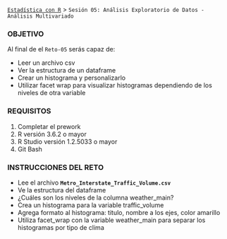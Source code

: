[`Estadística con R`](../Readme.md) > `Sesión 05: Análisis Exploratorio de Datos - Análisis Multivariado`

### OBJETIVO

Al final de el `Reto-05` serás capaz de:
- Leer un archivo csv
- Ver la estructura de un dataframe
- Crear un histograma y personalizarlo
- Utilizar facet wrap para visualizar histogramas dependiendo de los niveles de otra variable

### REQUISITOS

1. Completar el prework
2. R versión 3.6.2 o mayor
3. R Studio versión 1.2.5033 o mayor 
4. Git Bash

### INSTRUCCIONES DEL RETO

- Lee el archivo **`Metro_Interstate_Traffic_Volume.csv`**
- Ve la estructura del dataframe
- ¿Cuáles son los niveles de la columna weather_main?
- Crea un histograma para la variable traffic_volume
- Agrega formato al histograma: titulo, nombre a los ejes, color amarillo
- Utiliza facet_wrap con la variable weather_main para separar los histogramas por tipo de clima
